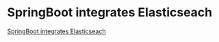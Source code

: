 # SpringBoot integrates Elasticseach
[SpringBoot integrates Elasticseach](https://aiwithcloud.com/2022/09/19/springboot_integrates_elasticseach/)